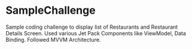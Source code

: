 # SampleChallenge

Sample coding challenge to display list of Restaurants and Restaurant Details Screen.
Used various Jet Pack Components like ViewModel, Data Binding.
Followed MVVM Architecture.

